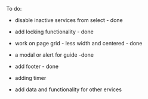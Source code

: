 To do:

- disable inactive services from select - done
- add locking functionality - done
- work on page grid - less width and centered - done
- a modal or alert for guide -done
- add footer - done

- adding timer
- add data and functionality for other ervices
